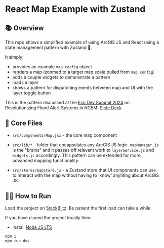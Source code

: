 # React Map Example with Zustand

## 📚 Overview

This repo shows a simplified example of using ArcGIS JS and React using a state management pattern with Zustand 🐻.

It simply:

- provides an example `map config` object
- renders a map (zoomed to a target map scale pulled from `map config`)
- adds a couple widgets to demonstrate a pattern
- loads a layer
- shows a pattern for dispatching events between map and UI with the layer toggle button

This is the pattern discussed at the [Esri Dev Summit 2024](https://registration.esri.com/flow/esri/24epcdev/deveventportal/page/detailed-agenda/session/1697755214701001XzGy) on Revolutionizing Flood Alert Systems in NCEM: [Slide Deck](https://drive.google.com/file/d/1NqP79cqwkom05pEu78hTUk-6Guj1L_BK/view?usp=sharing)

## 📂 Core Files

- `src/components/Map.jsx` - the core map component

- `src/lib/*` - folder that encapsulates any ArcGIS JS logic. `mapManager.js` is the "brains" and it passes off relevant work to `layerService.js` and `widgets.js` accordingly. This pattern can be extended for more advanced mapping functionality.

- `src/stores/mapStore.js` - a Zustand store that UI components can use to interact with the map without having to 'know' anyhting about ArcGIS JS.

## 🏃‍♀️ How to Run

Load the project on [StackBlitz](https://stackblitz.com/edit/vitejs-vite-zrswhk). Be patient the first load can take a while.

If you have cloned the project locally then:

- Install [Node JS LTS](https://nodejs.org/en/download)

```sh
npm i
npm run dev
```
